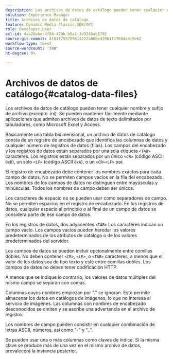 ```yaml
---
description: Los archivos de datos de catálogo pueden tener cualquier nombre y sufijo de archivo (excepto .ini). Se pueden mantener fácilmente mediante aplicaciones que admiten archivos de datos de texto delimitados por tabuladores, como Microsoft Excel y Access.
solution: Experience Manager
title: Archivos de datos de catálogo
feature: Dynamic Media Classic,SDK/API
role: Developer,User
exl-id: 4aa20abe-4f84-470b-b5a1-3d9246ab1792
source-git-commit: 4f81f755789613222a66bed2961117604ae19e62
workflow-type: tm+mt
source-wordcount: '348'
ht-degree: 0%

---
```


# Archivos de datos de catálogo{#catalog-data-files}

Los archivos de datos de catálogo pueden tener cualquier nombre y sufijo de archivo (excepto .ini). Se pueden mantener fácilmente mediante aplicaciones que admiten archivos de datos de texto delimitados por tabuladores, como Microsoft Excel y Access.

Básicamente una tabla bidimensional, un archivo de datos de catálogo consta de un registro de encabezado que identifica las columnas de datos y cualquier número de registros de datos (filas). Los campos del encabezado y los registros de datos están separados por una sola etiqueta `<TAB>` caracteres. Los registros están separados por un único `<CR>` (código ASCII `0xD`), un solo `<LF>` (código ASCII `0xA`), o un `<CR><LF>` par.

El registro de encabezado debe contener los nombres exactos para cada campo de datos. No se permiten campos vacíos en la fila del encabezado. Los nombres de los campos de datos no distinguen entre mayúsculas y minúsculas. Todos los nombres de campo deben ser únicos.

Los caracteres de espacio no se pueden usar como separadores de campo. No se permiten espacios en el registro de encabezado. En los registros de datos, cualquier espacio al principio o al final de un campo de datos se considera parte de ese campo de datos.

En los registros de datos, dos adyacentes `<TAB>` Los caracteres indican un campo vacío. Los campos vacíos pueden heredar los valores predeterminados de los atributos de catálogo o de los valores predeterminados del servidor.

Los campos de datos se pueden incluir opcionalmente entre comillas dobles. No deben contener `<CR>`, `<LF>`, o `<TAB>` caracteres, a menos que el valor de los datos sea de tipo texto y esté entre comillas dobles. Los campos de datos no deben tener codificación HTTP.

A menos que se indique lo contrario, los valores de datos múltiples del mismo campo se separan con comas.

Columnas cuyos nombres empiezan por &quot;.&quot; se ignoran. Esto permite almacenar los datos en catálogos de imágenes, lo que no interesa al servicio de imágenes. Las columnas con nombres de encabezado desconocidos se omiten y se escribe una advertencia en el archivo de registro.

Los nombres de campo pueden consistir en cualquier combinación de letras ASCII, números, así como &quot;-&quot; y &quot;_&quot;.

Se pueden usar una o más columnas como claves de índice. Si la misma clave se produce más de una vez en el mismo archivo de datos, prevalecerá la instancia posterior.

